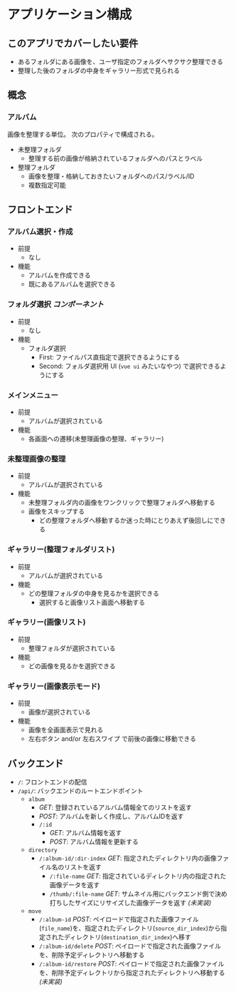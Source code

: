  アプリケーション構成
======================

## このアプリでカバーしたい要件

* あるフォルダにある画像を、ユーザ指定のフォルダへサクサク整理できる
* 整理した後のフォルダの中身をギャラリー形式で見られる

## 概念

### アルバム

画像を整理する単位。
次のプロパティで構成される。

* 未整理フォルダ
  * 整理する前の画像が格納されているフォルダへのパスとラベル
* 整理フォルダ
  * 画像を整理・格納しておきたいフォルダへのパス/ラベル/ID
  * 複数指定可能

## フロントエンド

### アルバム選択・作成

* 前提
  * なし
* 機能
  * アルバムを作成できる
  * 既にあるアルバムを選択できる

### フォルダ選択 *コンポーネント*

* 前提
  * なし
* 機能
  * フォルダ選択
    * First: ファイルパス直指定で選択できるようにする
    * Second: フォルダ選択用 UI (`vue ui` みたいなやつ) で選択できるようにする

### メインメニュー

* 前提
  * アルバムが選択されている
* 機能
  * 各画面への遷移(未整理画像の整理、ギャラリー)

### 未整理画像の整理

* 前提
  * アルバムが選択されている
* 機能
  * 未整理フォルダ内の画像をワンクリックで整理フォルダへ移動する
  * 画像をスキップする
    * どの整理フォルダへ移動するか迷った時にとりあえず後回しにできる

### ギャラリー(整理フォルダリスト)

* 前提
  * アルバムが選択されている
* 機能
  * どの整理フォルダの中身を見るかを選択できる
    * 選択すると画像リスト画面へ移動する

### ギャラリー(画像リスト)

* 前提
  * 整理フォルダが選択されている
* 機能
  * どの画像を見るかを選択できる

### ギャラリー(画像表示モード)

* 前提
  * 画像が選択されている
* 機能
  * 画像を全画面表示で見れる
  * 左右ボタン and/or 左右スワイプ で前後の画像に移動できる


## バックエンド

* `/`: フロントエンドの配信
* `/api/`: バックエンドのルートエンドポイント
  * `album`
    * *GET*: 登録されているアルバム情報全てのリストを返す
    * *POST*: アルバムを新しく作成し、アルバムIDを返す
    * `/:id` 
      * *GET*: アルバム情報を返す
      * *POST*: アルバム情報を更新する
  * `directory`
    * `/:album-id/:dir-index` *GET*: 指定されたディレクトリ内の画像ファイル名のリストを返す
      * `/:file-name` *GET*: 指定されているディレクトリ内の指定された画像データを返す
      * `/thumb/:file-name` *GET*: サムネイル用にバックエンド側で決め打ちしたサイズにリサイズした画像データを返す *(未実装)*
  * `move`
    * `/:album-id` *POST*: ペイロードで指定された画像ファイル(`file_name`)を、指定されたディレクトリ(`source_dir_index`)から指定されたディレクトリ(`destination_dir_index`)へ移す
    * `/:album-id/delete` *POST*: ペイロードで指定された画像ファイルを、削除予定ディレクトリへ移動する
    * `/:album-id/restore` *POST*: ペイロードで指定された画像ファイルを、削除予定ディレクトリから指定されたディレクトリへ移動する *(未実装)*
